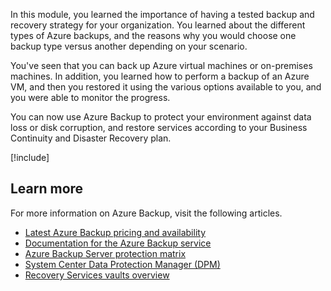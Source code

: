 In this module, you learned the importance of having a tested backup and recovery strategy for your organization. You learned about the different types of Azure backups, and the reasons why you would choose one backup type versus another depending on your scenario.

You've seen that you can back up Azure virtual machines or on-premises machines. In addition, you learned how to perform a backup of an Azure VM, and then you restored it using the various options available to you, and you were able to monitor the progress.

You can now use Azure Backup to protect your environment against data loss or disk corruption, and restore services according to your Business Continuity and Disaster Recovery plan.

[!include[](../../../includes/azure-sandbox-cleanup.md)]

## Learn more

For more information on Azure Backup, visit the following articles.

- [Latest Azure Backup pricing and availability](https://azure.microsoft.com/pricing/details/backup)
- [Documentation for the Azure Backup service](https://docs.microsoft.com/azure/backup/)
- [Azure Backup Server protection matrix](https://docs.microsoft.com/azure/backup/backup-mabs-protection-matrix)
- [System Center Data Protection Manager (DPM)](https://docs.microsoft.com/system-center/dpm/dpm-overview)
- [Recovery Services vaults overview](https://docs.microsoft.com/azure/backup/backup-azure-recovery-services-vault-overview)
